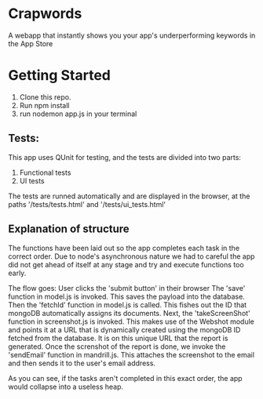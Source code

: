 # Crapwords
A webapp that instantly shows you your app's underperforming keywords in the App Store

# Getting Started
1. Clone this repo.
2. Run npm install
3. run nodemon app.js in your terminal

## Tests:
This app uses QUnit for testing, and the tests are divided into two parts:

1. Functional tests
2. UI tests

The tests are runned automatically and are displayed in the browser, at the paths '/tests/tests.html' and '/tests/ui_tests.html'

## Explanation of structure
The functions have been laid out so the app completes each task in the correct order.  Due to node's asynchronous nature we had to careful the app did not get ahead of itself at any stage and try and execute functions too early. 

The flow goes:
User clicks the 'submit button' in their browser
The 'save' function in model.js is invoked. This saves the payload into the database.
Then the 'fetchId' function in model.js is called. This fishes out the ID that mongoDB automatically assigns its documents.
Next, the 'takeScreenShot' function in screenshot.js is invoked. This makes use of the Webshot module and points it at a URL that is dynamically created using the mongoDB ID fetched from the database. It is on this unique URL that the report is generated.
Once the screnshot of the report is done, we invoke the 'sendEmail' function in mandrill.js. This attaches the screenshot to the email and then sends it to the user's email address.

As you can see, if the tasks aren't completed in this exact order, the app would collapse into a useless heap.
